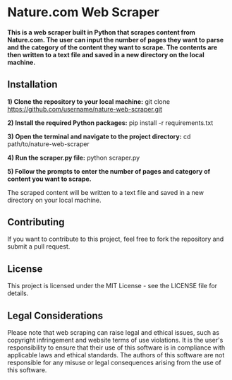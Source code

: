 # Nature.com Web Scraper
#### This is a web scraper built in Python that scrapes content from Nature.com. The user can input the number of pages they want to parse and the category of the content they want to scrape. The contents are then written to a text file and saved in a new directory on the local machine.

## Installation
**1) Clone the repository to your local machine:** 
git clone https://github.com/username/nature-web-scraper.git

**2) Install the required Python packages:**
pip install -r requirements.txt

**3) Open the terminal and navigate to the project directory:**
cd path/to/nature-web-scraper

**4) Run the scraper.py file:**
python scraper.py

**5) Follow the prompts to enter the number of pages and category of content you want to scrape.**

The scraped content will be written to a text file and saved in a new directory on your local machine.

## Contributing
If you want to contribute to this project, feel free to fork the repository and submit a pull request.

## License
This project is licensed under the MIT License - see the LICENSE file for details.

## Legal Considerations
Please note that web scraping can raise legal and ethical issues, such as copyright infringement and website terms of use violations. It is the user's responsibility to ensure that their use of this software is in compliance with applicable laws and ethical standards. The authors of this software are not responsible for any misuse or legal consequences arising from the use of this software.
